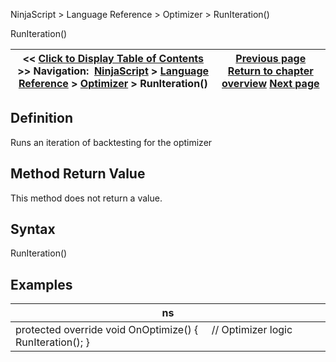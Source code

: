 ﻿
NinjaScript > Language Reference > Optimizer > RunIteration()

RunIteration()

| << [Click to Display Table of Contents](runiteration.md) >> **Navigation:**     [NinjaScript](ninjascript.md) > [Language Reference](language_reference_wip.md) > [Optimizer](optimizer.md) > RunIteration() | [Previous page](optimizationparameters.md) [Return to chapter overview](optimizer.md) [Next page](supportsmultiobjectiveoptimiza.md) |
| --- | --- |
## Definition
Runs an iteration of backtesting for the optimizer
 
## Method Return Value
This method does not return a value.
## 
## Syntax
RunIteration()

## 
## Examples

| ns |
| --- |
| protected override void OnOptimize() {      // Optimizer logic      RunIteration(); } |
